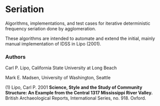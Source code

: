 Seriation
=========

Algorithms, implementations, and test cases for iterative deterministic frequency seriation done by agglomeration.

These algorithms are intended to automate and extend the initial, mainly manual implementation of IDSS in Lipo (2001).




### Authors ###

Carl P. Lipo, California State University at Long Beach

Mark E. Madsen, University of Washington, Seattle




(1)  Lipo, Carl P.  2001  __Science, Style and the Study of Community Structure: An Example from the Central
1317 Mississippi River Valley.__ British Archaeological Reports, International Series, no. 918.  Oxford.  

